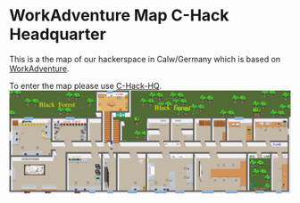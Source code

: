 # WorkAdventure Map C-Hack Headquarter

This is a the map of our hackerspace in Calw/Germany which is based on [WorkAdventure](https://workadventu.re).

To enter the map please use [C-Hack-HQ](https://play.workadventu.re/@/c-hack/c-hack-hq).
![map](./main.png)



